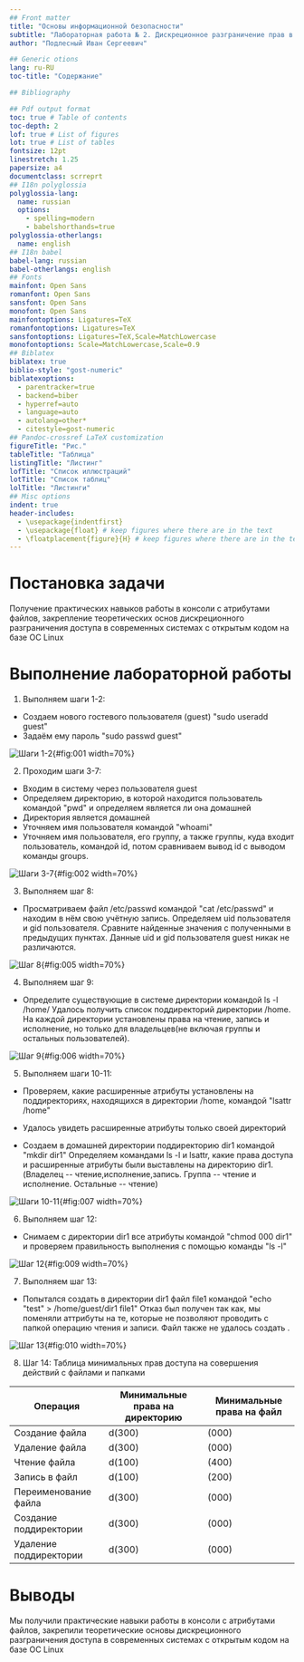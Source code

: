 ```yaml
---
## Front matter
title: "Основы информационной безопасности"
subtitle: "Лабораторная работа № 2. Дискреционное разграничение прав в Linux. Основные атрибуты"
author: "Подлесный Иван Сергеевич"

## Generic otions
lang: ru-RU
toc-title: "Содержание"

## Bibliography

## Pdf output format
toc: true # Table of contents
toc-depth: 2
lof: true # List of figures
lot: true # List of tables
fontsize: 12pt
linestretch: 1.25
papersize: a4
documentclass: scrreprt
## I18n polyglossia
polyglossia-lang:
  name: russian
  options:
	- spelling=modern
	- babelshorthands=true
polyglossia-otherlangs:
  name: english
## I18n babel
babel-lang: russian
babel-otherlangs: english
## Fonts
mainfont: Open Sans
romanfont: Open Sans
sansfont: Open Sans
monofont: Open Sans
mainfontoptions: Ligatures=TeX
romanfontoptions: Ligatures=TeX
sansfontoptions: Ligatures=TeX,Scale=MatchLowercase
monofontoptions: Scale=MatchLowercase,Scale=0.9
## Biblatex
biblatex: true
biblio-style: "gost-numeric"
biblatexoptions:
  - parentracker=true
  - backend=biber
  - hyperref=auto
  - language=auto
  - autolang=other*
  - citestyle=gost-numeric
## Pandoc-crossref LaTeX customization
figureTitle: "Рис."
tableTitle: "Таблица"
listingTitle: "Листинг"
lofTitle: "Список иллюстраций"
lotTitle: "Список таблиц"
lolTitle: "Листинги"
## Misc options
indent: true
header-includes:
  - \usepackage{indentfirst}
  - \usepackage{float} # keep figures where there are in the text
  - \floatplacement{figure}{H} # keep figures where there are in the text
---
```


# Постановка задачи

Получение практических навыков работы в консоли с атрибутами файлов, закрепление теоретических основ дискреционного разграничения доступа в современных системах с открытым кодом на базе ОС Linux

# Выполнение лабораторной работы

1. Выполняем шаги 1-2:
  - Создаем нового гостевого пользователя (guest) "sudo useradd guest"
  - Задаём ему пароль "sudo passwd guest"

![Шаги 1-2](1-2.jpg){#fig:001 width=70%}

2. Проходим шаги 3-7:
  - Входим в систему через пользователя guest
  - Определяем директорию, в которой находится пользователь командой "pwd" и определяем является ли она домашней
  - Директория является домашней
  - Уточняем имя пользователя командой "whoami"
  - Уточняем имя пользователя, его группу, а также группы, куда входит пользователь, командой id, потом сравниваем вывод id с выводом команды groups.

![Шаги 3-7](3-7.jpg){#fig:002 width=70%}

3. Выполняем шаг 8:
- Просматриваем файл /etc/passwd командой "cat /etc/passwd" и находим в нём свою учётную запись. Определяем uid пользователя и gid пользователя. Сравните найденные значения с полученными в предыдущих пунктах.
Данные uid и gid пользователя guest никак не различаются.

![Шаг 8](8.jpg){#fig:005 width=70%}


4. Выполняем шаг 9:
 - Определите существующие в системе директории командой ls -l /home/
Удалось  получить список поддиректорий директории /home. На каждой директории установлены права на чтение, запись и исполнение, но только для владельцев(не включая группы и остальных пользователей).

![Шаг 9](9.jpg){#fig:006 width=70%}

5. Выполняем шаги 10-11:
- Проверяем, какие расширенные атрибуты установлены на поддиректориях, находящихся в директории /home, командой "lsattr /home"

- Удалось увидеть расширенные атрибуты только своей директорий

- Создаем в домашней директории поддиректорию dir1 командой "mkdir dir1"
Определяем командами ls -l и lsattr, какие права доступа и расширенные атрибуты были выставлены на директорию dir1. (Владелец -- чтение,исполнение,запись. Группа -- чтение и исполнение. Остальные -- чтение)


![Шаги 10-11](10-11.jpg){#fig:007 width=70%}

6. Выполняем шаг 12:

- Снимаем с директории dir1 все атрибуты командой "chmod 000 dir1" и проверяем правильность выполнения с помощью команды "ls -l"

![Шаг 12](12.jpg){#fig:009 width=70%}

7. Выполняем шаг 13:
- Попытался создать в директории dir1 файл file1 командой "echo "test" > /home/guest/dir1 file1"
Отказ был получен так как, мы поменяли аттрибуты на те, которые не позволяют проводить с папкой операцию чтения и записи.
Файл также не удалось создать .

![Шаг 13](13.jpg){#fig:010 width=70%}

8. Шаг 14:
 Таблица минимальных прав доступа на совершения действий с файлами и папками

| Операция | Минимальные права на директорию | Минимальные права на файл |
|----------|---------------------------------|---------------------------|
|Создание файла|            d(300)               |               (000)            |
|Удаление файла|            d(300)               |               (000)            |
|Чтение файла|            d(100)               |               (400)            |
|Запись в файл|            d(100)               |               (200)            |
|Переименование файла |            d(300)               |               (000)            |
|Создание поддиректории |            d(300)               |               (000)            |
|Удаление поддиректории |            d(300)               |               (000)            |



# Выводы

Мы получили практические навыки работы в консоли с атрибутами файлов, закрепили теоретические основы дискреционного разграничения доступа в современных системах с открытым кодом на базе ОС Linux

